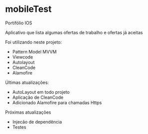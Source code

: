 # mobileTest
Portifólio IOS

Aplicativo que lista algumas ofertas de trabalho e ofertas já aceitas 

Foi utilizando neste projeto:

* Pattern Model MVVM 
* Viewcode
* Autolayout
* CleanCode
* Alamofire 

Últimas atualizações: 
* AutoLayout em todo projeto 
* Aplicação de CleanCode
* Adicionado Alamofire para chamadas Https

Próximas atualizações 
* Injecão de dependência 
* Testes 
